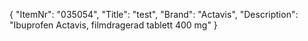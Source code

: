 {
  "ItemNr": "035054",
  "Title": "test",
  "Brand": "Actavis",
  "Description": "Ibuprofen Actavis, filmdragerad tablett 400 mg"
}